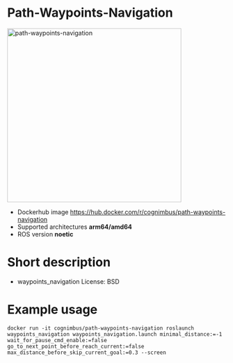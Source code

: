 # Path-Waypoints-Navigation

<img src="./path-waypoints-navigation/cogniteam.jpg" alt="path-waypoints-navigation" width="400"/>

* Dockerhub image https://hub.docker.com/r/cognimbus/path-waypoints-navigation
* Supported architectures <b>arm64/amd64</b>
* ROS version <b>noetic
</b>

# Short description
* waypoints_navigation
License: BSD

# Example usage
```
docker run -it cognimbus/path-waypoints-navigation roslaunch waypoints_navigation waypoints_navigation.launch minimal_distance:=-1 wait_for_pause_cmd_enable:=false go_to_next_point_before_reach_current:=false max_distance_before_skip_current_goal:=0.3 --screen
```

